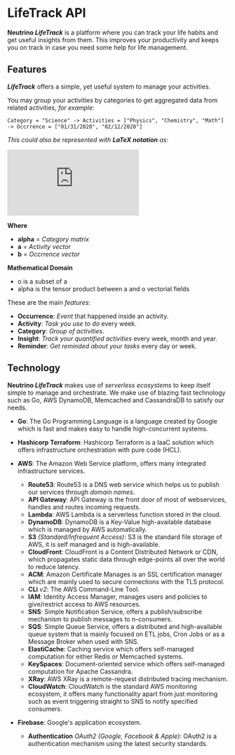 # LifeTrack API
**Neutrino _LifeTrack_** is a platform where you can track your life habits and get useful insights from them. 
This improves your productivity and keeps you on track in case you need some help for life management.

## Features
**_LifeTrack_** offers a simple, yet useful system to manage your activities.

You may group your activities by categories to get aggregated data from related activities, _for example:_

`Category = "Science" -> Activities = ["Physics", "Chemistry", "Math"] -> Occrrence = ["01/31/2020", "02/12/2020"]`

_This could also be represented with **LaTeX notation** as_:

![x](https://latex.codecogs.com/gif.latex?%5Calpha%20%3D%20%5Cbegin%7Bpmatrix%7D%20a_%7B1%7D%20%5C%5C%20a_%7B2%7D%20%5C%5C%20a_%7B3%7D%20%5C%5C%20...%20%5C%5C%20a_%7Bn%7D%20%5Cend%7Bpmatrix%7D%20%5Cotimes%20%5Cbegin%7Bpmatrix%7D%20o_%7B1%7D%20%5C%5C%20o_%7B2%7D%20%5C%5C%20o_%7B3%7D%20%5C%5C%20...%20%5C%5C%20o_%7Bn%7D%20%5Cend%7Bpmatrix%7D%3B%20o_%7Bn%7D%20%5Csubset%20a_%7Bn%7D)

**Where**
- **alpha** = _Category matrix_
- **a** = _Activity vector_
- **b** = _Occrrence vector_

**Mathematical Domain**
- o is a subset of a
- alpha is the tensor product between a and o vectorial fields

These are the main _features_:

- **Occurrence**: _Event_ that happened inside an activity.
- **Activity**: _Task you use to do_ every week.
- **Category**: _Group of activities_.
- **Insight**: _Track your quantified activities_ every week, month and year.
- **Reminder**: _Get reminded about your tasks_ every day or week.

## Technology
**Neutrino _LifeTrack_** makes use of _serverless ecosystems_ to keep itself simple to manage and orchestrate.
We make use of blazing fast technology such as Go, AWS DynamoDB, Memcached and CassandraDB to satisfy our needs.

- **Go**: The Go Programming Language is a language created by Google which is fast and makes easy to handle high-concurrent systems.
- **Hashicorp Terraform**: Hashicorp Terraform is a IaaC solution which offers infrastructure orchestration with pure code (HCL).
- **AWS**: The Amazon Web Service platform, offers many integrated infrastructure services.
  - **Route53**: Route53 is a DNS web service which helps us to publish our services through _domain names_.
  - **API Gateway**: API Gateway is the front door of most of webservices, handles and routes incoming requests.
  - **Lambda**: AWS Lambda is a serverless function stored in the cloud.
  - **DynamoDB**: DynamoDB is a Key-Value high-available database which is managed by AWS automatically.
  - **S3** _(Standard/Infrequent Access)_: S3 is the standard file storage of AWS, it is self managed and is high-available.
  - **CloudFront**: CloudFront is a Content Distributed Network or CDN, which propagates static data through edge-points all over the world to reduce latency.
  - **ACM**: Amazon Certificate Manages is an SSL certification manager which are mainly used to secure connections with the TLS protocol.
  - **CLi** _v2_: The AWS Command-Line Tool.
  - **IAM**: Identity Access Manager, manages users and policies to give/restrict access to AWS resources.
  - **SNS**: Simple Notification Service, offers a publish/subscribe mechanism to publish messages to n-consumers.
  - **SQS**: Simple Queue Service, offers a distributed and high-available queue system that is mainly focused on ETL jobs, Cron Jobs or as a Message Broker when used with SNS.
  - **ElastiCache**: Caching service which offers self-managed computation for either Redis or Memcached systems.
  - **KeySpaces**: Document-oriented service which offers self-managed computation for Apache Cassandra.
  - **XRay**: AWS XRay is a remote-request distributed tracing mechanism.
  - **CloudWatch**: CloudWatch is the standard AWS monitoring ecosystem, it offers many functionality apart from just monitoring such as event triggering straight to SNS to notify specified consumers.

- **Firebase**: Google's application ecosystem.
  - **Authentication** _OAuth2 (Google, Facebook & Apple)_: OAuth2 is a authentication mechanism using the latest security standards.
